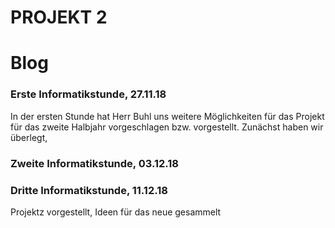 # PROJEKT 2

# Blog

### Erste Informatikstunde, 27.11.18

In der ersten Stunde hat Herr Buhl uns weitere Möglichkeiten für das Projekt für das zweite Halbjahr vorgeschlagen bzw. vorgestellt. Zunächst haben wir überlegt,

### Zweite Informatikstunde, 03.12.18

### Dritte Informatikstunde, 11.12.18

Projektz vorgestellt, Ideen für das neue gesammelt

